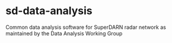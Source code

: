 sd-data-analysis
================

Common data analysis software for SuperDARN radar network as maintained by the Data Analysis Working Group
